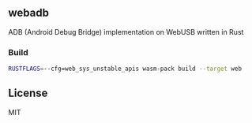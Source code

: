 ## webadb

ADB (Android Debug Bridge) implementation on WebUSB written in Rust

### Build

```sh
RUSTFLAGS=--cfg=web_sys_unstable_apis wasm-pack build --target web
```

## License

MIT